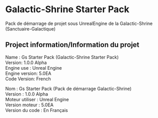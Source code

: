 # Galactic-Shrine Starter Pack

Pack de démarrage de projet sous UnrealEngine de la Galactic-Shrine (Sanctuaire-Galactique)

## Project information/Information du projet

Name : Gs Starter Pack (Galactic-Shrine Starter Pack)<br>
Version: 1.0.0 Alpha<br>
Engine use : Unreal Engine<br>
Engine version: 5.0EA<br>
Code Version: French<br>

Nom : Gs Starter Pack (Pack de démarrage Galactic-Shrine)<br>
Version : 1.0.0 Alpha<br>
Moteur utiliser : Unreal Engine<br>
Version moteur : 5.0EA<br>
Version du code : En Français
